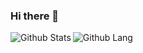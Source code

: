 ### Hi there 👋

<img align="left" alt="Github Stats" src="https://github-readme-stats.vercel.app/api?username=saffronjam&count_private=true&hide=stars,issues&show_icons=true&theme=nord"/>

<img align="left" alt="Github Lang" src="https://github-readme-stats.vercel.app/api/top-langs/?username=saffronjam&layout=compact&hide=glsl,CMake&theme=nord"/>
